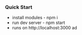 ### Quick Start ###
 
 
* install modules  - npm i
* run dev server  - npm start
* runs on http://localhost:3000
ad
